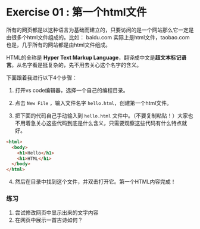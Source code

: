 # Exercise 01 : 第一个html文件

所有的网页都是以这种语言为基础而建立的，只要访问的是一个网站那么它一定是由很多个html文件组成的。比如： baidu.com 实际上是html文件，taobao.com也是，几乎所有的网站都是由html文件组成。

HTML的全称是 **Hyper Text Markup Language**，翻译成中文是**超文本标记语言**。从名字看是挺复杂的，先不用去关心这个名字的含义。

下面跟着我进行以下4个步骤：

1. 打开vs code编辑器，选择一个自己的编程目录。
2. 点击 `New File` ，输入文件名字 `hello.html`，创建第一个html文件。

3. 把下面的代码自己手动输入到 `hello.html` 文件中。（不要复制粘贴！）大家也不用着急关心这些代码到底是什么含义，只需要观察这些代码有什么特点就好。

```html
<html>
  <body>
    <h1>Hello</h1>
    <h1>HTML</h1>
  </body>
</html>
```

4. 然后在目录中找到这个文件，并双击打开它。第一个HTML内容完成！

### 练习

1. 尝试修改网页中显示出来的文字内容
2. 在网页中展示一首古诗如何？